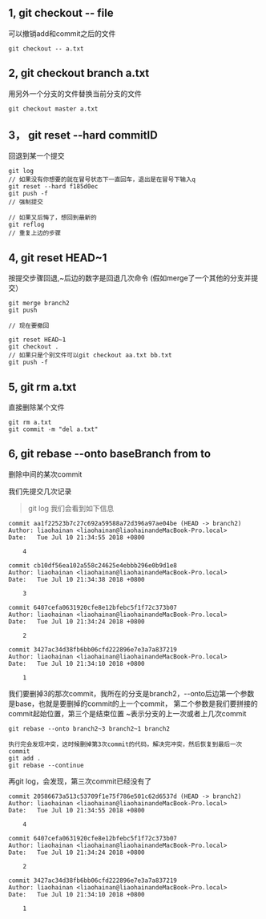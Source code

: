 ## 1,  git checkout -- file

可以撤销add和commit之后的文件
```shell
git checkout -- a.txt
```

## 2,  git checkout branch a.txt

用另外一个分支的文件替换当前分支的文件
```shell
git checkout master a.txt
```
## 3， git reset --hard commitID

回退到某一个提交
```shell
git log
// 如果没有你想要的就在冒号状态下一直回车，退出是在冒号下输入q
git reset --hard f185d0ec
git push -f
// 强制提交

// 如果又后悔了，想回到最新的
git reflog
// 重复上边的步骤
```
## 4, git reset HEAD~1

按提交步骤回退,~后边的数字是回退几次命令
(假如merge了一个其他的分支并提交）
```shell
git merge branch2
git push

// 现在要撤回

git reset HEAD~1
git checkout .
// 如果只是个别文件可以git checkout aa.txt bb.txt
git push -f
```
## 5, git rm a.txt

直接删除某个文件
```shell
git rm a.txt
git commit -m "del a.txt"
```

## 6, git rebase --onto baseBranch from to
删除中间的某次commit

我们先提交几次记录
> git log
我们会看到如下信息
```shell
commit aa1f22523b7c27c692a59588a72d396a97ae04be (HEAD -> branch2)
Author: liaohainan <liaohainan@liaohainandeMacBook-Pro.local>
Date:   Tue Jul 10 21:34:55 2018 +0800

    4

commit cb10df56ea102a558c24625e4ebbb296e0b9d1e8
Author: liaohainan <liaohainan@liaohainandeMacBook-Pro.local>
Date:   Tue Jul 10 21:34:38 2018 +0800

    3

commit 6407cefa0631920cfe8e12bfebc5f1f72c373b07
Author: liaohainan <liaohainan@liaohainandeMacBook-Pro.local>
Date:   Tue Jul 10 21:34:24 2018 +0800

    2

commit 3427ac34d38fb6bb06cfd222896e7e3a7a837219
Author: liaohainan <liaohainan@liaohainandeMacBook-Pro.local>
Date:   Tue Jul 10 21:34:10 2018 +0800

    1
```
我们要删掉3的那次commit，我所在的分支是branch2，--onto后边第一个参数是base，也就是要删掉的commit的上一个commit，
第二个参数是我们要拼接的commit起始位置，第三个是结束位置
~表示分支的上一次或者上几次commit
```shell
git rebase --onto branch2~3 branch2~1 branch2

执行完会发现冲突，这时候删掉第3次commit的代码，解决完冲突，然后恢复到最后一次commit
git add .
git rebase --continue

```

再git log，会发现，第三次commit已经没有了
```shell
commit 20586673a513c53709f1e75f786e501c62d6537d (HEAD -> branch2)
Author: liaohainan <liaohainan@liaohainandeMacBook-Pro.local>
Date:   Tue Jul 10 21:34:55 2018 +0800

    4

commit 6407cefa0631920cfe8e12bfebc5f1f72c373b07
Author: liaohainan <liaohainan@liaohainandeMacBook-Pro.local>
Date:   Tue Jul 10 21:34:24 2018 +0800

    2

commit 3427ac34d38fb6bb06cfd222896e7e3a7a837219
Author: liaohainan <liaohainan@liaohainandeMacBook-Pro.local>
Date:   Tue Jul 10 21:34:10 2018 +0800

    1

```








